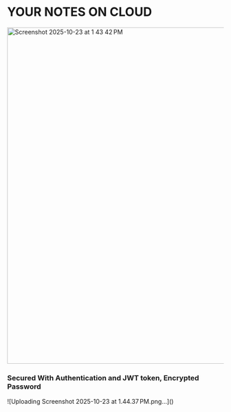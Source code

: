 <h1>YOUR NOTES ON CLOUD</h1>

<img width="1428" height="781" alt="Screenshot 2025-10-23 at 1 43 42 PM" src="https://github.com/user-attachments/assets/bf193cc4-759a-4a32-8848-52b4e3411358" />


<h3> Secured With Authentication and JWT token, Encrypted Password</h3>
![Uploading Screenshot 2025-10-23 at 1.44.37 PM.png…]()

